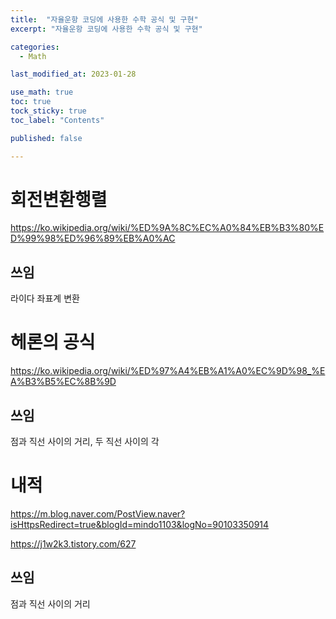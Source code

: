 ```yaml
---
title:  "자율운항 코딩에 사용한 수학 공식 및 구현"
excerpt: "자율운항 코딩에 사용한 수학 공식 및 구현"

categories:
  - Math

last_modified_at: 2023-01-28

use_math: true
toc: true
tock_sticky: true
toc_label: "Contents"

published: false

---
```


# 회전변환행렬
https://ko.wikipedia.org/wiki/%ED%9A%8C%EC%A0%84%EB%B3%80%ED%99%98%ED%96%89%EB%A0%AC

## 쓰임
라이다 좌표계 변환

# 헤론의 공식
https://ko.wikipedia.org/wiki/%ED%97%A4%EB%A1%A0%EC%9D%98_%EA%B3%B5%EC%8B%9D

## 쓰임
점과 직선 사이의 거리, 두 직선 사이의 각

# 내적
https://m.blog.naver.com/PostView.naver?isHttpsRedirect=true&blogId=mindo1103&logNo=90103350914

https://j1w2k3.tistory.com/627

## 쓰임
점과 직선 사이의 거리